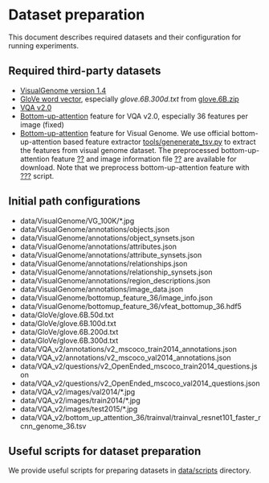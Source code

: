 # Dataset preparation
This document describes required datasets and their configuration for running experiments.

## Required third-party datasets
* [VisualGenome version 1.4](http://visualgenome.org/api/v0/api_home.html)
* [GloVe word vector](https://github.com/stanfordnlp/GloVe), especially *glove.6B.300d.txt* from [glove.6B.zip](http://nlp.stanford.edu/data/wordvecs/glove.6B.zip)
* [VQA v2.0](https://visualqa.org/download.html)
* [Bottom-up-attention](https://github.com/peteanderson80/bottom-up-attention) feature for VQA v2.0, especially 36 features per image (fixed)
* [Bottom-up-attention](https://github.com/peteanderson80/bottom-up-attention) feature for Visual Genome. We use official bottom-up-attention based feature extractor [tools/genenerate_tsv.py](https://github.com/peteanderson80/bottom-up-attention/blob/master/tools/generate_tsv.py) to extract the features from visual genome dataset. The preprocessed bottom-up-attention feature [??]() and image information file [??]() are available for download. Note that we preprocess bottom-up-attention feature with [???]() script.

## Initial path configurations
- data/VisualGenome/VG\_100K/\*.jpg
- data/VisualGenome/annotations/objects.json
- data/VisualGenome/annotations/object_synsets.json
- data/VisualGenome/annotations/attributes.json
- data/VisualGenome/annotations/attribute_synsets.json
- data/VisualGenome/annotations/relationships.json
- data/VisualGenome/annotations/relationship_synsets.json
- data/VisualGenome/annotations/region\_descriptions.json
- data/VisualGenome/annotations/image\_data.json
- data/VisualGenome/bottomup_feature_36/image_info.json
- data/VisualGenome/bottomup_feature_36/vfeat_bottomup_36.hdf5
- data/GloVe/glove.6B.50d.txt
- data/GloVe/glove.6B.100d.txt
- data/GloVe/glove.6B.200d.txt
- data/GloVe/glove.6B.300d.txt
- data/VQA_v2/annotations/v2_mscoco_train2014_annotations.json
- data/VQA_v2/annotations/v2_mscoco_val2014_annotations.json
- data/VQA_v2/questions/v2_OpenEnded_mscoco_train2014_questions.json
- data/VQA_v2/questions/v2_OpenEnded_mscoco_val2014_questions.json
- data/VQA_v2/images/val2014/\*.jpg
- data/VQA_v2/images/train2014/\*.jpg
- data/VQA_v2/images/test2015/\*.jpg
- data/VQA_v2/bottom_up_attention_36/trainval/trainval_resnet101_faster_rcnn_genome_36.tsv


## Useful scripts for dataset preparation
We provide useful scripts for preparing datasets in [data/scripts](../data/scripts) directory.
